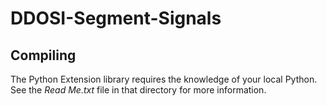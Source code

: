 # DDOSI-Segment-Signals


## Compiling
The Python Extension library requires the knowledge of your local Python.  See the _Read Me.txt_ file in that directory for more information.